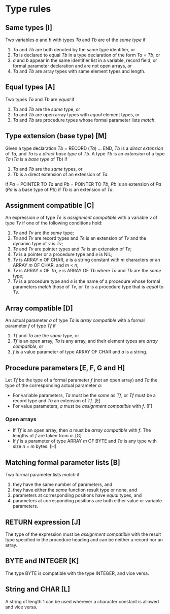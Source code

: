# Type rules

## Same types [I]
Two variables *a* and *b* with types *Ta* and *Tb* are of the *same type* if
1. *Ta* and *Tb* are both denoted by the same type identifier, or
2. *Ta* is declared to equal *Tb* in a type declaration of the form *Ta* = *Tb*, or
3. *a* and *b* appear in the same identifier list in a variable, record field, or
   formal parameter declaration and are not open arrays, or
4. *Ta* and *Tb* are array types with same element types and length.

## Equal types [A]
 Two types *Ta* and *Tb* are *equal* if
 1. *Ta* and *Tb* are the *same* type, or
 2. *Ta* and *Tb* are open array types with *equal* element types, or
 3. *Ta* and *Tb* are procedure types whose formal parameter lists *match*.

## Type extension (base type) [M]
Given a type declaration *Tb* = RECORD (*Ta*) ... END, *Tb* is a *direct extension*
of *Ta*, and *Ta* is a *direct base type* of *Tb*. A type *Tb* is an *extension* of a type
*Ta* (*Ta* is a *base type* of *Tb*) if
1. *Ta* and *Tb* are the *same* types, or
2. *Tb* is a direct extension of an extension of *Ta*.

If *Pa* = POINTER TO *Ta* and *Pb* = POINTER TO *Tb*, *Pb* is an extension of *Pa*
(*Pa* is a base type of *Pb*) if *Tb* is an extension of *Ta*.

## Assignment compatible [C]
An expression *e* of type *Te* is *assignment compatible* with a variable *v* of type
*Tv* if one of the following conditions hold:
1. *Te* and *Tv* are the *same* type;
2. *Te* and *Tv* are record types and *Te* is an extension of *Tv* and the dynamic type
   of *v* is *Tv*;
3. *Te* and *Tv* are pointer types and *Te* is an extension of *Tv*;
4. *Tv* is a pointer or a procedure type and *e* is NIL;
5. *Tv* is ARRAY *n* OF CHAR, *e* is a string constant with *m* characters or an
   ARRAY *m* OF CHAR, and *m* < *n*;
6. *Tv* is ARRAY *n* OF *Ta*, *e* is ARRAY OF *Tb* where *Ta* and *Tb* are the *same* type;
7. *Tv* is a procedure type and *e* is the name of a procedure whose formal
   parameters *match* those of *Tv*, or *Te* is a procedure type that is *equal*
   to *Tv*.

## Array compatible [D]
An actual parameter *a* of type *Ta* is *array compatible* with a formal parameter *f*
of type *Tf* if
1. *Tf* and *Ta* are the *same* type, or
2. *Tf* is an open array, *Ta* is any array, and their element types are *array
   compatible*, or
3. *f* is a value parameter of type ARRAY OF CHAR and *a* is a string.

## Procedure parameters [E, F, G and H]
Let *Tf* be the type of a formal parameter *f* (not an open array) and *Ta* the type
of the corresponding actual parameter *a*:
* For variable parameters, *Ta* must be the *same* as *Tf*, or *Tf* must be a record
  type and *Ta* an extension of *Tf*. [E]
* For value parameters, *a* must be *assignment compatible* with *f*. [F]

### Open arrays
* If *Tf* is an open array, then *a* must be *array compatible* with *f*.
  The lengths of *f* are taken from *a*. [G]
* If *f* is a parameter of type ARRAY *m* OF BYTE and *Ta* is any type with size
  *n* = *m* bytes. [H]

## Matching formal parameter lists [B]
 Two formal parameter lists *match* if
 1. they have the same number of parameters, and
 2. they have either the *same* function result type or none, and
 3. parameters at corresponding positions have *equal* types, and
 4. parameters at corresponding positions are both either value or variable
    parameters.

## RETURN expression [J]
The type of the expression must be *assignment compatible* with the result type
specified in the procedure heading and can be neither a record nor an array.

## BYTE and INTEGER [K]
The type BYTE is compatible with the type INTEGER, and vice versa.

## String and CHAR [L]
A string of length 1 can be used wherever a character constant is allowed and
vice versa.
